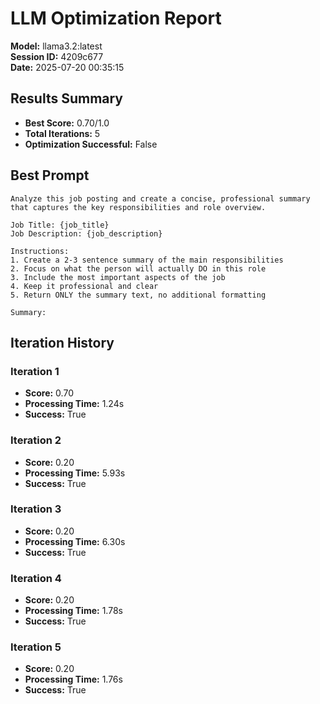 # LLM Optimization Report

**Model:** llama3.2:latest  
**Session ID:** 4209c677  
**Date:** 2025-07-20 00:35:15

## Results Summary

- **Best Score:** 0.70/1.0
- **Total Iterations:** 5
- **Optimization Successful:** False

## Best Prompt

```
Analyze this job posting and create a concise, professional summary that captures the key responsibilities and role overview.

Job Title: {job_title}
Job Description: {job_description}

Instructions:
1. Create a 2-3 sentence summary of the main responsibilities
2. Focus on what the person will actually DO in this role
3. Include the most important aspects of the job
4. Keep it professional and clear
5. Return ONLY the summary text, no additional formatting

Summary:
```

## Iteration History

### Iteration 1
- **Score:** 0.70
- **Processing Time:** 1.24s
- **Success:** True

### Iteration 2
- **Score:** 0.20
- **Processing Time:** 5.93s
- **Success:** True

### Iteration 3
- **Score:** 0.20
- **Processing Time:** 6.30s
- **Success:** True

### Iteration 4
- **Score:** 0.20
- **Processing Time:** 1.78s
- **Success:** True

### Iteration 5
- **Score:** 0.20
- **Processing Time:** 1.76s
- **Success:** True

